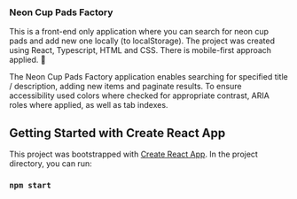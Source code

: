 ### Neon Cup Pads Factory

This is a front-end only application where you can search for neon cup pads and add new one locally (to localStorage). The project was created using React, Typescript, HTML and CSS. There is mobile-first approach applied. 📱

The Neon Cup Pads Factory application enables searching for specified title / description, adding new items and paginate results. To ensure accessibility used colors where checked for appropriate contrast, ARIA roles where applied, as well as tab indexes.

## Getting Started with Create React App

This project was bootstrapped with [Create React App](https://github.com/facebook/create-react-app).
In the project directory, you can run:

### `npm start`
